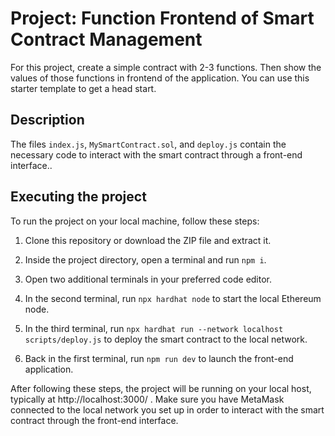 # Project: Function Frontend of Smart Contract Management

For this project, create a simple contract with 2-3 functions. Then show the values of those functions in frontend of the application. You can use this starter template to get a head start.

## Description

The files `index.js`, `MySmartContract.sol`, and `deploy.js` contain the necessary code to interact with the  smart contract through a front-end interface..

## Executing the project

To run the project on your local machine, follow these steps:

1. Clone this repository or download the ZIP file and extract it.
   
3. Inside the project directory, open a terminal and run `npm i`.

4. Open two additional terminals in your preferred code editor.

5. In the second terminal, run `npx hardhat node` to start the local Ethereum node.

6. In the third terminal, run `npx hardhat run --network localhost scripts/deploy.js` to deploy the smart contract to the local network.

7. Back in the first terminal, run `npm run dev` to launch the front-end application.

After following these steps, the project will be running on your local host, typically at http://localhost:3000/ . Make sure you have MetaMask connected to the local network you set up in order to interact with the smart contract through the front-end interface.


